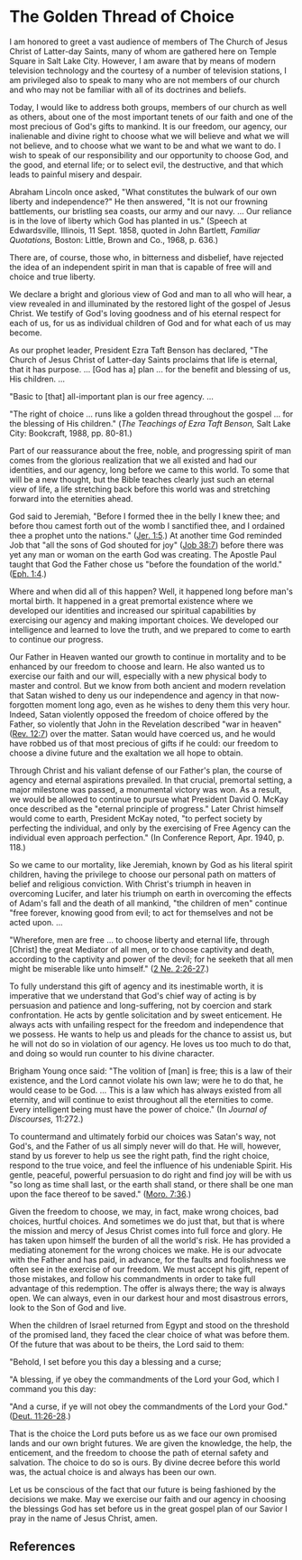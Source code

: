 # The Golden Thread of Choice

I am honored to greet a vast audience of members of The Church of Jesus Christ
of Latter-day Saints, many of whom are gathered here on Temple Square in Salt
Lake City. However, I am aware that by means of modern television technology
and the courtesy of a number of television stations, I am privileged also to
speak to many who are not members of our church and who may not be familiar
with all of its doctrines and beliefs.

Today, I would like to address both groups, members of our church as well as
others, about one of the most important tenets of our faith and one of the
most precious of God's gifts to mankind. It is our freedom, our agency, our
inalienable and divine right to choose what we will believe and what we will
not believe, and to choose what we want to be and what we want to do. I wish
to speak of our responsibility and our opportunity to choose God, and the
good, and eternal life; or to select evil, the destructive, and that which
leads to painful misery and despair.

Abraham Lincoln once asked, "What constitutes the bulwark of our own liberty
and independence?" He then answered, "It is not our frowning battlements, our
bristling sea coasts, our army and our navy. ... Our reliance is in the love of
liberty which God has planted in us." (Speech at Edwardsville, Illinois, 11
Sept. 1858, quoted in John Bartlett, _Familiar Quotations,_ Boston: Little,
Brown and Co., 1968, p. 636.)

There are, of course, those who, in bitterness and disbelief, have rejected
the idea of an independent spirit in man that is capable of free will and
choice and true liberty.

We declare a bright and glorious view of God and man to all who will hear, a
view revealed in and illuminated by the restored light of the gospel of Jesus
Christ. We testify of God's loving goodness and of his eternal respect for
each of us, for us as individual children of God and for what each of us may
become.

As our prophet leader, President Ezra Taft Benson has declared, "The Church of
Jesus Christ of Latter-day Saints proclaims that life is eternal, that it has
purpose. ... [God has a] plan ... for the benefit and blessing of us, His
children. ...

"Basic to [that] all-important plan is our free agency. ...

"The right of choice ... runs like a golden thread throughout the gospel ... for
the blessing of His children." (_The Teachings of Ezra Taft Benson,_ Salt Lake
City: Bookcraft, 1988, pp. 80-81.)

Part of our reassurance about the free, noble, and progressing spirit of man
comes from the glorious realization that we all existed and had our
identities, and our agency, long before we came to this world. To some that
will be a new thought, but the Bible teaches clearly just such an eternal view
of life, a life stretching back before this world was and stretching forward
into the eternities ahead.

God said to Jeremiah, "Before I formed thee in the belly I knew thee; and
before thou camest forth out of the womb I sanctified thee, and I ordained
thee a prophet unto the nations." ([Jer.
1:5](/scriptures/ot/jer/1.5?lang=eng#4).) At another time God reminded Job
that "all the sons of God shouted for joy" ([Job
38:7](/scriptures/ot/job/38.7?lang=eng#6)) before there was yet any man or
woman on the earth God was creating. The Apostle Paul taught that God the
Father chose us "before the foundation of the world." ([Eph.
1:4](/scriptures/nt/eph/1.4?lang=eng#3).)

Where and when did all of this happen? Well, it happened long before man's
mortal birth. It happened in a great premortal existence where we developed
our identities and increased our spiritual capabilities by exercising our
agency and making important choices. We developed our intelligence and learned
to love the truth, and we prepared to come to earth to continue our progress.

Our Father in Heaven wanted our growth to continue in mortality and to be
enhanced by our freedom to choose and learn. He also wanted us to exercise our
faith and our will, especially with a new physical body to master and control.
But we know from both ancient and modern revelation that Satan wished to deny
us our independence and agency in that now-forgotten moment long ago, even as
he wishes to deny them this very hour. Indeed, Satan violently opposed the
freedom of choice offered by the Father, so violently that John in the
Revelation described "war in heaven" ([Rev.
12:7](/scriptures/nt/rev/12.7?lang=eng#6)) over the matter. Satan would have
coerced us, and he would have robbed us of that most precious of gifts if he
could: our freedom to choose a divine future and the exaltation we all hope to
obtain.

Through Christ and his valiant defense of our Father's plan, the course of
agency and eternal aspirations prevailed. In that crucial, premortal setting,
a major milestone was passed, a monumental victory was won. As a result, we
would be allowed to continue to pursue what President David O. McKay once
described as the "eternal principle of progress." Later Christ himself would
come to earth, President McKay noted, "to perfect society by perfecting the
individual, and only by the exercising of Free Agency can the individual even
approach perfection." (In Conference Report, Apr. 1940, p. 118.)

So we came to our mortality, like Jeremiah, known by God as his literal spirit
children, having the privilege to choose our personal path on matters of
belief and religious conviction. With Christ's triumph in heaven in overcoming
Lucifer, and later his triumph on earth in overcoming the effects of Adam's
fall and the death of all mankind, "the children of men" continue "free
forever, knowing good from evil; to act for themselves and not be acted upon.
...

"Wherefore, men are free ... to choose liberty and eternal life, through
[Christ] the great Mediator of all men, or to choose captivity and death,
according to the captivity and power of the devil; for he seeketh that all men
might be miserable like unto himself." ([2 Ne.
2:26-27](/scriptures/bofm/2-ne/2.26-27?lang=eng#25).)

To fully understand this gift of agency and its inestimable worth, it is
imperative that we understand that God's chief way of acting is by persuasion
and patience and long-suffering, not by coercion and stark confrontation. He
acts by gentle solicitation and by sweet enticement. He always acts with
unfailing respect for the freedom and independence that we possess. He wants
to help us and pleads for the chance to assist us, but he will not do so in
violation of our agency. He loves us too much to do that, and doing so would
run counter to his divine character.

Brigham Young once said: "The volition of [man] is free; this is a law of
their existence, and the Lord cannot violate his own law; were he to do that,
he would cease to be God. ... This is a law which has always existed from all
eternity, and will continue to exist throughout all the eternities to come.
Every intelligent being must have the power of choice." (In _Journal of
Discourses,_ 11:272.)

To countermand and ultimately forbid our choices was Satan's way, not God's,
and the Father of us all simply never will do that. He will, however, stand by
us forever to help us see the right path, find the right choice, respond to
the true voice, and feel the influence of his undeniable Spirit. His gentle,
peaceful, powerful persuasion to do right and find joy will be with us "so
long as time shall last, or the earth shall stand, or there shall be one man
upon the face thereof to be saved." ([Moro.
7:36](/scriptures/bofm/moro/7.36?lang=eng#35).)

Given the freedom to choose, we may, in fact, make wrong choices, bad choices,
hurtful choices. And sometimes we do just that, but that is where the mission
and mercy of Jesus Christ comes into full force and glory. He has taken upon
himself the burden of all the world's risk. He has provided a mediating
atonement for the wrong choices we make. He is our advocate with the Father
and has paid, in advance, for the faults and foolishness we often see in the
exercise of our freedom. We must accept his gift, repent of those mistakes,
and follow his commandments in order to take full advantage of this
redemption. The offer is always there; the way is always open. We can always,
even in our darkest hour and most disastrous errors, look to the Son of God
and live.

When the children of Israel returned from Egypt and stood on the threshold of
the promised land, they faced the clear choice of what was before them. Of the
future that was about to be theirs, the Lord said to them:

"Behold, I set before you this day a blessing and a curse;

"A blessing, if ye obey the commandments of the Lord your God, which I command
you this day:

"And a curse, if ye will not obey the commandments of the Lord your God."
([Deut. 11:26-28](/scriptures/ot/deut/11.26-28?lang=eng#25).)

That is the choice the Lord puts before us as we face our own promised lands
and our own bright futures. We are given the knowledge, the help, the
enticement, and the freedom to choose the path of eternal safety and
salvation. The choice to do so is ours. By divine decree before this world
was, the actual choice is and always has been our own.

Let us be conscious of the fact that our future is being fashioned by the
decisions we make. May we exercise our faith and our agency in choosing the
blessings God has set before us in the great gospel plan of our Savior I pray
in the name of Jesus Christ, amen.

## References

